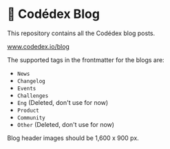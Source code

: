 # 📰 Codédex Blog

This repository contains all the Codédex blog posts.

www.codedex.io/blog

The supported tags in the frontmatter for the blogs are:

- `News`
- `Changelog`
- `Events`
- `Challenges`
- `Eng` (Deleted, don't use for now)
- `Product`
- `Community`
- `Other` (Deleted, don't use for now)

Blog header images should be 1,600 x 900 px.
